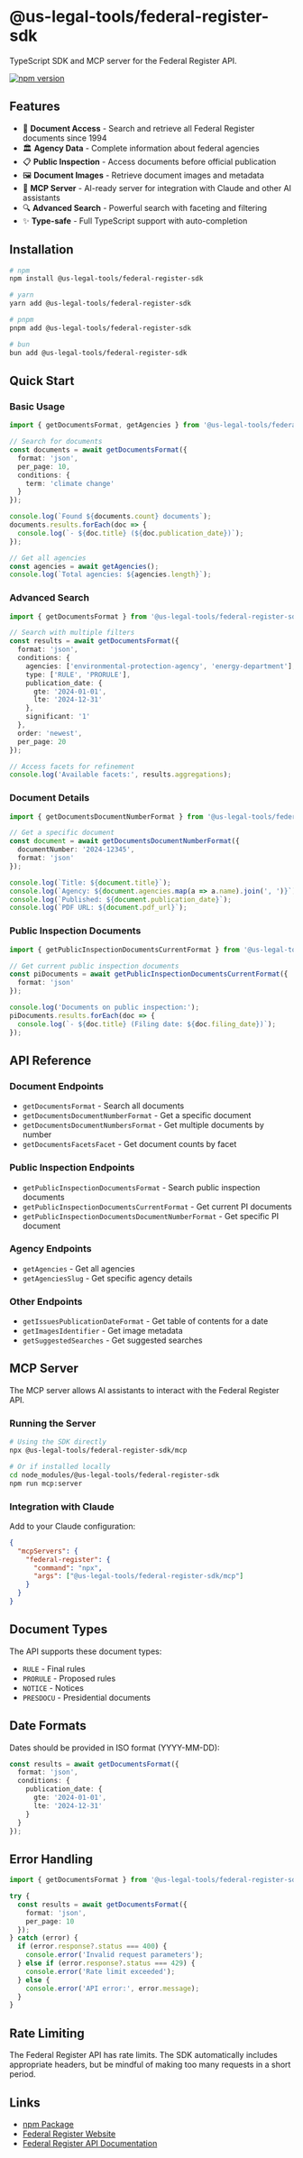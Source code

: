 # @us-legal-tools/federal-register-sdk

TypeScript SDK and MCP server for the Federal Register API.

[![npm version](https://img.shields.io/npm/v/@us-legal-tools/federal-register-sdk.svg)](https://www.npmjs.com/package/@us-legal-tools/federal-register-sdk)

## Features

- 📄 **Document Access** - Search and retrieve all Federal Register documents since 1994
- 🏛️ **Agency Data** - Complete information about federal agencies
- 📋 **Public Inspection** - Access documents before official publication
- 🖼️ **Document Images** - Retrieve document images and metadata
- 🤖 **MCP Server** - AI-ready server for integration with Claude and other AI assistants
- 🔍 **Advanced Search** - Powerful search with faceting and filtering
- ✨ **Type-safe** - Full TypeScript support with auto-completion

## Installation

```bash
# npm
npm install @us-legal-tools/federal-register-sdk

# yarn
yarn add @us-legal-tools/federal-register-sdk

# pnpm
pnpm add @us-legal-tools/federal-register-sdk

# bun
bun add @us-legal-tools/federal-register-sdk
```

## Quick Start

### Basic Usage

```typescript
import { getDocumentsFormat, getAgencies } from '@us-legal-tools/federal-register-sdk';

// Search for documents
const documents = await getDocumentsFormat({
  format: 'json',
  per_page: 10,
  conditions: {
    term: 'climate change'
  }
});

console.log(`Found ${documents.count} documents`);
documents.results.forEach(doc => {
  console.log(`- ${doc.title} (${doc.publication_date})`);
});

// Get all agencies
const agencies = await getAgencies();
console.log(`Total agencies: ${agencies.length}`);
```

### Advanced Search

```typescript
import { getDocumentsFormat } from '@us-legal-tools/federal-register-sdk';

// Search with multiple filters
const results = await getDocumentsFormat({
  format: 'json',
  conditions: {
    agencies: ['environmental-protection-agency', 'energy-department'],
    type: ['RULE', 'PRORULE'],
    publication_date: {
      gte: '2024-01-01',
      lte: '2024-12-31'
    },
    significant: '1'
  },
  order: 'newest',
  per_page: 20
});

// Access facets for refinement
console.log('Available facets:', results.aggregations);
```

### Document Details

```typescript
import { getDocumentsDocumentNumberFormat } from '@us-legal-tools/federal-register-sdk';

// Get a specific document
const document = await getDocumentsDocumentNumberFormat({
  documentNumber: '2024-12345',
  format: 'json'
});

console.log(`Title: ${document.title}`);
console.log(`Agency: ${document.agencies.map(a => a.name).join(', ')}`);
console.log(`Published: ${document.publication_date}`);
console.log(`PDF URL: ${document.pdf_url}`);
```

### Public Inspection Documents

```typescript
import { getPublicInspectionDocumentsCurrentFormat } from '@us-legal-tools/federal-register-sdk';

// Get current public inspection documents
const piDocuments = await getPublicInspectionDocumentsCurrentFormat({
  format: 'json'
});

console.log('Documents on public inspection:');
piDocuments.results.forEach(doc => {
  console.log(`- ${doc.title} (Filing date: ${doc.filing_date})`);
});
```

## API Reference

### Document Endpoints

- `getDocumentsFormat` - Search all documents
- `getDocumentsDocumentNumberFormat` - Get a specific document
- `getDocumentsDocumentNumbersFormat` - Get multiple documents by number
- `getDocumentsFacetsFacet` - Get document counts by facet

### Public Inspection Endpoints

- `getPublicInspectionDocumentsFormat` - Search public inspection documents
- `getPublicInspectionDocumentsCurrentFormat` - Get current PI documents
- `getPublicInspectionDocumentsDocumentNumberFormat` - Get specific PI document

### Agency Endpoints

- `getAgencies` - Get all agencies
- `getAgenciesSlug` - Get specific agency details

### Other Endpoints

- `getIssuesPublicationDateFormat` - Get table of contents for a date
- `getImagesIdentifier` - Get image metadata
- `getSuggestedSearches` - Get suggested searches

## MCP Server

The MCP server allows AI assistants to interact with the Federal Register API.

### Running the Server

```bash
# Using the SDK directly
npx @us-legal-tools/federal-register-sdk/mcp

# Or if installed locally
cd node_modules/@us-legal-tools/federal-register-sdk
npm run mcp:server
```

### Integration with Claude

Add to your Claude configuration:

```json
{
  "mcpServers": {
    "federal-register": {
      "command": "npx",
      "args": ["@us-legal-tools/federal-register-sdk/mcp"]
    }
  }
}
```

## Document Types

The API supports these document types:

- `RULE` - Final rules
- `PRORULE` - Proposed rules
- `NOTICE` - Notices
- `PRESDOCU` - Presidential documents

## Date Formats

Dates should be provided in ISO format (YYYY-MM-DD):

```typescript
const results = await getDocumentsFormat({
  format: 'json',
  conditions: {
    publication_date: {
      gte: '2024-01-01',
      lte: '2024-12-31'
    }
  }
});
```

## Error Handling

```typescript
import { getDocumentsFormat } from '@us-legal-tools/federal-register-sdk';

try {
  const results = await getDocumentsFormat({
    format: 'json',
    per_page: 10
  });
} catch (error) {
  if (error.response?.status === 400) {
    console.error('Invalid request parameters');
  } else if (error.response?.status === 429) {
    console.error('Rate limit exceeded');
  } else {
    console.error('API error:', error.message);
  }
}
```

## Rate Limiting

The Federal Register API has rate limits. The SDK automatically includes appropriate headers, but be mindful of making too many requests in a short period.

## Links

- [npm Package](https://www.npmjs.com/package/@us-legal-tools/federal-register-sdk)
- [Federal Register Website](https://www.federalregister.gov/)
- [Federal Register API Documentation](https://www.federalregister.gov/developers/api/v1)